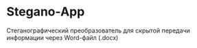 # Stegano-App
Стеганографический преобразователь для скрытой передачи информации через Word-файл (.docx)

